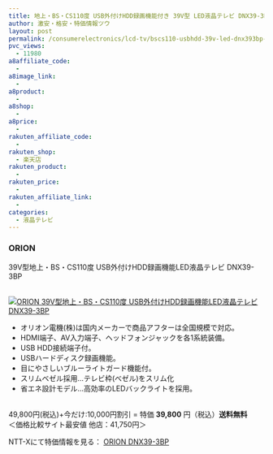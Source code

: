 ```yaml
---
title: 地上・BS・CS110度 USB外付けHDD録画機能付き 39V型 LED液晶テレビ DNX39-3BP 特価39,800円！送料無料！
author: 激安・格安・特価情報ツウ
layout: post
permalink: /consumerelectronics/lcd-tv/bscs110-usbhdd-39v-led-dnx393bp-39800.html
pvc_views:
  - 11980
a8affiliate_code:
  - 
a8image_link:
  - 
a8product:
  - 
a8shop:
  - 
a8price:
  - 
rakuten_affiliate_code:
  - 
rakuten_shop:
  - 楽天店
rakuten_product:
  - 
rakuten_price:
  - 
rakuten_affiliate_link:
  - 
categories:
  - 液晶テレビ
---
```

### ORION  
39V型地上・BS・CS110度 USB外付けHDD録画機能LED液晶テレビ DNX39-3BP

<div class="img-bg2 img_L">
  <a href="http://px.a8.net/svt/ejp?a8mat=ZYP6S+8IMA3E+S1Q+BWGDT&#038;a8ejpredirect=http://nttxstore.jp/_II_OI14683363" target="_blank"><br /> <img border="0" alt="ORION 39V型地上・BS・CS110度 USB外付けHDD録画機能LED液晶テレビ DNX39-3BP" src="http://i0.wp.com/image.nttxstore.jp/l2_images/O/OI/OI14683363.jpg?w=120" data-recalc-dims="1" /></a>
</div>

<!--more-->

  * オリオン電機(株)は国内メーカーで商品アフターは全国規模で対応。
  * HDMI端子、AV入力端子、ヘッドフォンジャックを各1系統装備。
  * USB HDD接続端子付。
  * USBハードディスク録画機能。
  * 目にやさしいブルーライトガード機能付。 
  * スリムベゼル採用…テレビ枠(べゼル)をスリム化
  * 省エネ設計モデル…高効率のLEDバックライトを採用。

<br clear="all" />49,800円(税込)+今だけ:10,000円割引 = 特価 <span class="tokka-price"><strong>39,800</strong></span> 円（税込）**送料無料**  
＜価格比較サイト最安値 他店：41,750円＞  
  
NTT-Xにて特価情報を見る： <span class="fs150p"><a href="http://px.a8.net/svt/ejp?a8mat=ZYP6S+8IMA3E+S1Q+BWGDT&#038;a8ejpredirect=http://nttxstore.jp/_II_OI14683363" target="_blank">ORION DNX39-3BP</a></span>